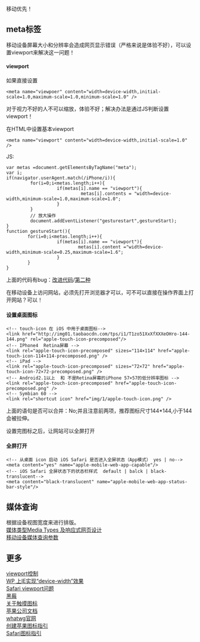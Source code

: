 移动优先！

## meta标签

移动设备屏幕大小和分辨率会造成网页显示错误（严格来说是体验不好），可以设置viewport来解决这一问题！
#### viewport
如果直接设置
````
<meta name="viewpoer" content="width=device-width,initial-scale=1.0,maximum-scale=1.0,minimum-scale=1.0" />
````
对于视力不好的人不可以缩放，体验不好；解决办法是通过JS判断设置viewport！

在HTML中设置基本viewport
````
<meta name="viewport" content="width=device-width,initial-scale=1.0" />
````
JS:
````
var metas =document.getElementsByTagName("meta");
var i;
if(navigator.userAgent.match(/iPhone/i)){
         for(i=0;i<metas.length;i++){
                   if(metas[i].name == "viewport"){
                            metas[i].contents = "width=device-width,minimum-scale=1.0,maximum-scale=1.0";
                   }
         }
         // 放大操作
         document.addEventListener("gesturestart",gestureStart);
}
function gestureStart(){
        for(i=0;i<metas.length;i++){
                   if(metas[i].name == "viewport"){
                           metas[i].content ="width=device-width,minimum-scale=0.25,maximum-scale=1.6";
                   }
        }
}
````
上面的代码有bug：[改进代码](https://gist.github.com/903131)/[第二种](https://gist.github.com/901295)

在移动设备上访问网站，必须先打开浏览器才可以，可不可以直接在操作界面上打开网站？可以！
####  设置桌面图标
````
<!-- touch-icon 在 iOS 中用于桌面图标-->
<link href="http://img01.taobaocdn.com/tps/i1/T1zo51XxXfXXXeOHro-144-144.png" rel="apple-touch-icon-precomposed"/>
<!-- IPhone4  Retina屏幕 -->
<link rel="apple-touch-icon-precomposed" sizes="114×114" href="apple-touch-icon-114×114-precomposed.png" />
<!-- iPad -->
<link rel="apple-touch-icon-precomposed" sizes="72×72" href="apple-touch-icon-72×72-precomposed.png" />
<!-- Android2.1以上  和 不是Retina屏幕的iPhone 57×57的低分辨率图标 -->
<link rel="apple-touch-icon-precomposed" href="apple-touch-icon-precomposed.png" />
<!-- Symbian 60 -->
<link rel="shortcut icon" href="img/1/apple-touch-icon.png" />
````
上面的语句是否可以合并：No;并且注意前两项，推荐图标尺寸144*144,小于144会被拉伸。

设置完图标之后，让网站可以全屏打开
#### 全屏打开
````
<!-- 从桌面 icon 启动 iOS Safari 是否进入全屏状态（App模式） yes | no-->
<meta content="yes" name="apple-mobile-web-app-capable"/>
<!-- iOS Safari 全屏状态下的状态栏样式  default | balck | black-translucent-->
<meta content="black-translucent" name="apple-mobile-web-app-status-bar-style"/>
````



## 媒体查询
根据设备视图宽度来进行排版。<br/>
[媒体类型Media Types 及响应式网页设计](http://www.w3cfuns.com/blog-5425789-5397618.html)<br/>
[移动设备媒体查询参数](http://nmsdvid.com/snippets/)



## 更多
[viewport控制](http://segmentfault.com/a/1190000002685485)<br/>
[WP 上IE实现“device-width”效果](http://blogs.msdn.com/b/iemobile/archive/2010/11/22/the-ie-mobile-viewport-on-windows-phone-7.aspx)<br/>
[Safari  viewport问题](http://developer.apple.com/library/safari/#documentation/appleapplications/reference/saffarihtmlref/articles/metatags.html)<br/>
[黑莓](http://docs.blackberry.com/en/developers/deliverables/4305blackberry_browser-4.6.0-us.pdf)<br/>
[关于触摸图标](http://mathiasbynens.be/notes/touch-icons)<br/>
[苹果公司文档](http://developer.apple.com/library/safari/#documentation/appleapplications/reference/safariwebcontent/configuringwebapplications/configuringwebapplications.html)<br/>
[whatwg官网](http://www.whatwg.org/specs/web-apps/current-work/multipage/links.html#rel-icon)<br/>
[创建苹果图标指引](http://developer.apple.com/library/ios/#documentation/userexperience/conceptual/mobilehig/iconsimages/iconsimages.html#//apple_ref/doc/uid/tp40006556-ch14-sw11)<br/>
[Safari图标指引](http://developer.apple.com/library/safari/#documentation/userexperience/conceptual/mobilehig/iconsimages/iconsimages.html#//apple_ref/doc/uid/tp40006556-ch14)
